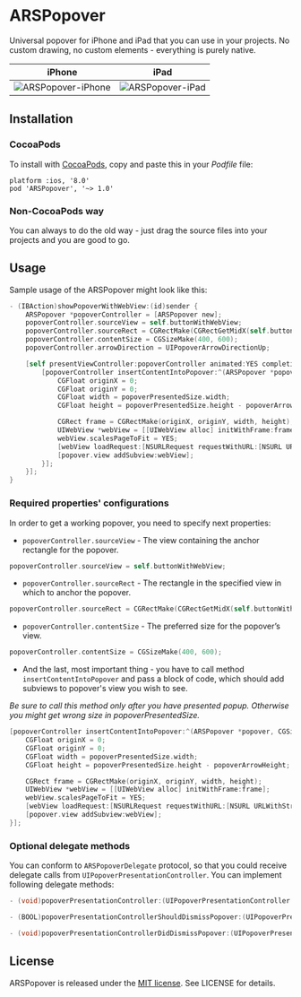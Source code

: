 # ARSPopover
Universal popover for iPhone and iPad that you can use in your projects. No custom drawing, no custom elements - everything is purely native.

|           iPhone             |           iPad           |
| ---------------------------- | ------------------------ |
| ![ARSPopover-iPhone][iPhone] | ![ARSPopover-iPad][iPad] |

[iPhone]: http://git.arsenkin.com/ARSPopover-iPhone.gif
[iPad]: http://git.arsenkin.com/ARSPopover-iPad.gif

## Installation

### CocoaPods
To install with [CocoaPods](http://cocoapods.org/), copy and paste this in your *Podfile* file:

    platform :ios, '8.0'
    pod 'ARSPopover', '~> 1.0'

### Non-CocoaPods way
You can always to do the old way - just drag the source files into your projects and you are good to go.

## Usage
Sample usage of the ARSPopover might look like this:

``` objective-c
- (IBAction)showPopoverWithWebView:(id)sender {
    ARSPopover *popoverController = [ARSPopover new];
    popoverController.sourceView = self.buttonWithWebView;
    popoverController.sourceRect = CGRectMake(CGRectGetMidX(self.buttonWithWebView.bounds), CGRectGetMaxY(self.buttonWithWebView.bounds), 0, 0);
    popoverController.contentSize = CGSizeMake(400, 600);
    popoverController.arrowDirection = UIPopoverArrowDirectionUp;

    [self presentViewController:popoverController animated:YES completion:^{
        [popoverController insertContentIntoPopover:^(ARSPopover *popover, CGSize popoverPresentedSize, CGFloat popoverArrowHeight) {
            CGFloat originX = 0;
            CGFloat originY = 0;
            CGFloat width = popoverPresentedSize.width;
            CGFloat height = popoverPresentedSize.height - popoverArrowHeight;

            CGRect frame = CGRectMake(originX, originY, width, height);
            UIWebView *webView = [[UIWebView alloc] initWithFrame:frame];
            webView.scalesPageToFit = YES;
            [webView loadRequest:[NSURLRequest requestWithURL:[NSURL URLWithString:@"http://google.com"]]];
            [popover.view addSubview:webView];
        }];
    }];
}
```
### Required properties' configurations

In order to get a working popover, you need to specify next properties:

* `popoverController.sourceView` - The view containing the anchor rectangle for the popover.

``` objective-c
popoverController.sourceView = self.buttonWithWebView;
```

* `popoverController.sourceRect` - The rectangle in the specified view in which to anchor the popover.

``` objective-c
popoverController.sourceRect = CGRectMake(CGRectGetMidX(self.buttonWithWebView.bounds), CGRectGetMaxY(self.buttonWithWebView.bounds), 0, 0);
```

* `popoverController.contentSize` - The preferred size for the popover’s view.

``` objective-c
popoverController.contentSize = CGSizeMake(400, 600);
```

* And the last, most important thing - you have to call method `insertContentIntoPopover` and pass a block of code, which should add subviews to popover's view you wish to see.

_Be sure to call this method only after you have presented popup. Otherwise you might get wrong size in popoverPresentedSize._

``` objective-c
[popoverController insertContentIntoPopover:^(ARSPopover *popover, CGSize popoverPresentedSize, CGFloat popoverArrowHeight) {
    CGFloat originX = 0;
    CGFloat originY = 0;
    CGFloat width = popoverPresentedSize.width;
    CGFloat height = popoverPresentedSize.height - popoverArrowHeight;

    CGRect frame = CGRectMake(originX, originY, width, height);
    UIWebView *webView = [[UIWebView alloc] initWithFrame:frame];
    webView.scalesPageToFit = YES;
    [webView loadRequest:[NSURLRequest requestWithURL:[NSURL URLWithString:@"http://google.com"]]];
    [popover.view addSubview:webView];
}];
```

### Optional delegate methods

You can conform to `ARSPopoverDelegate` protocol, so that you could receive delegate calls from `UIPopoverPresentationController`. You can implement following delegate methods:

``` objective-c
- (void)popoverPresentationController:(UIPopoverPresentationController *)popoverPresentationController willRepositionPopoverToRect:(inout CGRect *)rect inView:(inout UIView *__autoreleasing *)view;
```

``` objective-c
- (BOOL)popoverPresentationControllerShouldDismissPopover:(UIPopoverPresentationController *)popoverPresentationController;
```

``` objective-c
- (void)popoverPresentationControllerDidDismissPopover:(UIPopoverPresentationController *)popoverPresentationController;
```

## License
ARSPopover is released under the [MIT license](http://opensource.org/licenses/MIT). See LICENSE for details.
